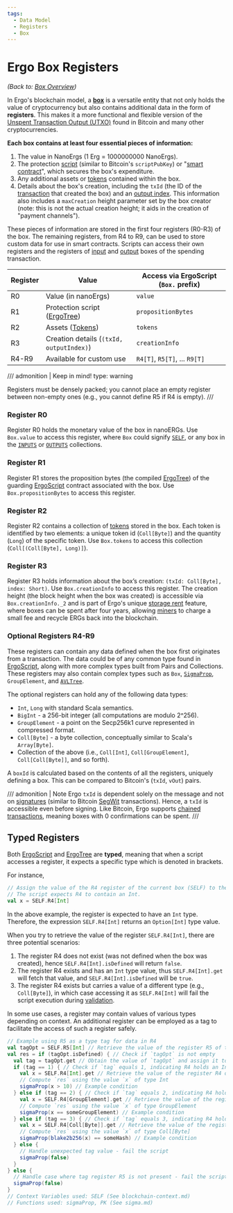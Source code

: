 ```yaml
---
tags:
  - Data Model
  - Registers
  - Box
---
```


# Ergo Box Registers

*(Back to: [Box Overview](box.md))*

In Ergo's blockchain model, a [**box**](box.md) is a versatile entity that not only holds the value of cryptocurrency but also contains additional data in the form of **registers**. This makes it a more functional and flexible version of the [Unspent Transaction Output (UTXO)](eutxo.md) found in Bitcoin and many other cryptocurrencies.

**Each box contains at least four essential pieces of information:**

1. The value in NanoErgs (1 Erg = 1000000000 NanoErgs).
2. The protection [script](ergoscript.md) (similar to Bitcoin's `scriptPubKey`) or "[smart contract](ergoscript.md)", which secures the box's expenditure.
3. Any additional assets or [tokens](eip4.md) contained within the box.
4. Details about the box's creation, including the `txId` (the ID of the [transaction](transactions.md) that created the box) and an [output index](transactions.md#anatomy). This information also includes a `maxCreation` height parameter set by the box creator (note: this is not the actual creation height; it aids in the creation of "payment channels").

These pieces of information are stored in the first four registers (R0-R3) of the box. The remaining registers, from R4 to R9, can be used to store custom data for use in smart contracts. Scripts can access their own registers and the registers of [input](transactions.md#anatomy) and [output](transactions.md#anatomy) boxes of the spending transaction.

| Register | Value                                      | Access via ErgoScript (`Box.` prefix) |
|----------|--------------------------------------------|---------------------------------------|
| R0       | Value (in nanoErgs)                        | `value`                               |
| R1       | Protection script ([ErgoTree](ergotree.md)) | `propositionBytes`                    |
| R2       | Assets ([Tokens](eip4.md))             | `tokens`                              |
| R3       | Creation details (`(txId, outputIndex)`) | `creationInfo`                        |
| R4-R9    | Available for custom use                   | `R4[T]`, `R5[T]`, ... `R9[T]`         |


/// admonition | Keep in mind!
    type: warning

Registers must be densely packed; you cannot place an empty register between non-empty ones (e.g., you cannot define R5 if R4 is empty).
///


### Register R0

Register R0 holds the monetary value of the box in nanoERGs. Use `Box.value` to access this register, where `Box` could signify [`SELF`](blockchain-context.md#self), or any box in the [`INPUTS`](blockchain-context.md#inputs) or [`OUTPUTS`](blockchain-context.md#outputs) collections.

### Register R1

Register R1 stores the proposition bytes (the compiled [ErgoTree](ergotree.md)) of the guarding [ErgoScript](ergoscript.md) contract associated with the box. Use `Box.propositionBytes` to access this register.

### Register R2

Register R2 contains a collection of [tokens](eip4.md) stored in the box. Each token is identified by two elements: a unique token id (`Coll[Byte]`) and the quantity (`Long`) of the specific token. Use `Box.tokens` to access this collection (`Coll[(Coll[Byte], Long)]`).

### Register R3

Register R3 holds information about the box’s creation: `(txId: Coll[Byte], index: Short)`. Use `Box.creationInfo` to access this register. The creation height (the block height when the box was created) is accessible via `Box.creationInfo._2` and is part of Ergo's unique [storage rent](protocol/storage-rent.md) feature, where boxes can be spent after four years, allowing [miners](mining-overview.md) to charge a small fee and recycle ERGs back into the blockchain.

### Optional Registers R4-R9

These registers can contain any data defined when the box first originates from a transaction. The data could be of any common type found in [ErgoScript](ergoscript.md), along with more complex types built from Pairs and Collections. These registers may also contain complex types such as `Box`, [`SigmaProp`](sigma.md), `GroupElement`, and [`AVLTree`](avl.md).

The optional registers can hold any of the following data types:

- `Int`, `Long` with standard Scala semantics.
- `BigInt` - a 256-bit integer (all computations are modulo 2^256).
- `GroupElement` - a point on the Secp256k1 curve represented in compressed format.
- `Coll[Byte]` - a byte collection, conceptually similar to Scala's `Array[Byte]`.
- Collection of the above (i.e., `Coll[Int]`, `Coll[GroupElement]`, `Coll[Coll[Byte]]`, and so forth).

A `boxId` is calculated based on the contents of all the registers, uniquely defining a box. This can be compared to Bitcoin's (`txId`, `vOut`) pairs.

/// admonition | Note
Ergo `txId` is dependent solely on the message and not on [signatures](tx/signing.md) (similar to Bitcoin [SegWit](https://en.bitcoin.it/wiki/Segregated_Witness) transactions). Hence, a `txId` is accessible even before signing. Like Bitcoin, Ergo supports [chained transactions](chained.md), meaning boxes with 0 confirmations can be spent.
///


## Typed Registers

Both [ErgoScript](ergoscript.md) and [ErgoTree](ergotree.md) are **typed**, meaning that when a script accesses a register, it expects a specific type which is denoted in brackets.


For instance,

```scala
// Assign the value of the R4 register of the current box (SELF) to the variable x
// The script expects R4 to contain an Int.
val x = SELF.R4[Int]
```

In the above example, the register is expected to have an `Int` type. Therefore, the expression `SELF.R4[Int]` returns an `Option[Int]` type value.

When you try to retrieve the value of the register `SELF.R4[Int]`, there are three potential scenarios:

1. The register R4 does not exist (was not defined when the box was created), hence `SELF.R4[Int].isDefined` will return `false`.
2. The register R4 exists and has an `Int` type value, thus `SELF.R4[Int].get` will fetch that value, and `SELF.R4[Int].isDefined` will be `true`.
3. The register R4 exists but carries a value of a different type (e.g., `Coll[Byte]`), in which case accessing it as `SELF.R4[Int]` will fail the script execution during [validation](validation.md).

In some use cases, a register may contain values of various types depending on context. An additional register can be employed as a tag to facilitate the access of such a register safely.

```scala
// Example using R5 as a type tag for data in R4
val tagOpt = SELF.R5[Int] // Retrieve the value of the register R5 of type Int and assign it to the variable `tagOpt`
val res = if (tagOpt.isDefined) { // Check if `tagOpt` is not empty
  val tag = tagOpt.get // Obtain the value of `tagOpt` and assign it to the variable `tag`
  if (tag == 1) { // Check if `tag` equals 1, indicating R4 holds an Int
    val x = SELF.R4[Int].get // Retrieve the value of the register R4 of type Int and assign it to the variable `x`
    // Compute `res` using the value `x` of type Int
    sigmaProp(x > 10) // Example condition
  } else if (tag == 2) { // Check if `tag` equals 2, indicating R4 holds a GroupElement
    val x = SELF.R4[GroupElement].get // Retrieve the value of the register R4 of type GroupElement and assign it to the variable `x`
    // Compute `res` using the value `x` of type GroupElement
    sigmaProp(x == someGroupElement) // Example condition
  } else if (tag == 3) { // Check if `tag` equals 3, indicating R4 holds Coll[Byte]
    val x = SELF.R4[Coll[Byte]].get // Retrieve the value of the register R4 of type Coll[Byte] and assign it to the variable `x`
    // Compute `res` using the value `x` of type Coll[Byte]
    sigmaProp(blake2b256(x) == someHash) // Example condition
  } else {
    // Handle unexpected tag value - fail the script
    sigmaProp(false)
  }
} else {
  // Handle case where tag register R5 is not present - fail the script
  sigmaProp(false)
}
// Context Variables used: SELF (See blockchain-context.md)
// Functions used: sigmaProp, PK (See sigma.md)
```
